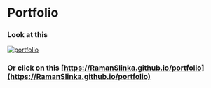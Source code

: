 # Portfolio


### Look at this 
[![portfolio](https://user-images.githubusercontent.com/80674763/173370748-17c7765e-8b31-44c7-9b27-59a99d5de669.png)](https://user-images.githubusercontent.com/80674763/173368916-8165c030-997e-41ac-9d7f-b2e0fc618bb2.mp4)

### Or click on this [https://RamanSlinka.github.io/portfolio](https://RamanSlinka.github.io/portfolio)
